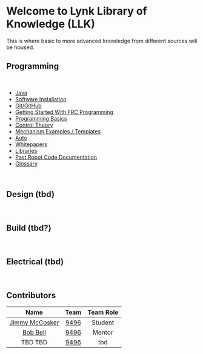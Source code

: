# Welcome to Lynk Library of Knowledge (LLK) 
This is where basic to more advanced knowledge from different sources will be housed.

## Programming

<br> 

- [Java](https://lynkrobotics.github.io/java/) 
- [Software Installation](https://lynkrobotics.github.io/software/) 
- [Git/GitHub](https://lynkrobotics.github.io/git/)
- [Getting Started With FRC Programming](https://lynkrobotics.github.io/start/)
- [Programming Basics](https://lynkrobotics.github.io/basics/) 
- [Control Theory](https://lynkrobotics.github.io/controlTheory/) 
- [Mechanism Examples / Templates](https://lynkrobotics.github.io/mechanisms/)
- [Auto](https://lynkrobotics.github.io/auto/)
- [Whitepapers](https://lynkrobotics.github.io/whitepapers/) 
- [Libraries](https://lynkrobotics.github.io/libraries/)
- [Past Robot Code Documentation](https://lynkrobotics.github.io/past/)
- [Glossary](https://lynkrobotics.github.io/glossary/)

<br>

## Design (tbd)

<br>

## Build (tbd?)

<br>

## Electrical (tbd)

<br>

## Contributors

|                       Name                       |                      Team                      | Team Role |
| :----------------------------------------------: | :--------------------------------------------: | :-------: |
|                  [Jimmy McCosker](https://github.com/witherslayer67)  | [9496](https://lynkrobotics.org)  |   Student   |
|                  [Bob Bell](https://github.com/rjbell4)                  | [9496](https://lynkrobotics.org)               |  Mentor   |
|                   TBD TBD                   |   [9496](https://lynkrobotics.org)             |  tbd   |
